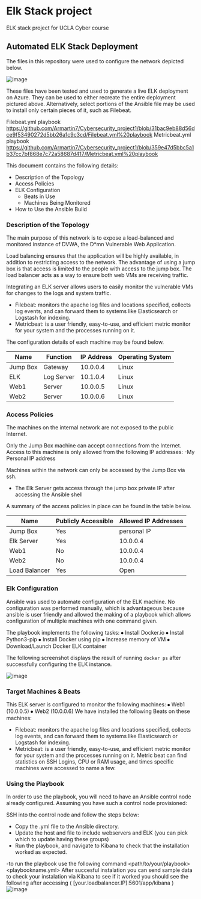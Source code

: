 # Elk Stack project
ELK stack project for UCLA Cyber course
## Automated ELK Stack Deployment

The files in this repository were used to configure the network depicted below.

 ![image](https://user-images.githubusercontent.com/77819150/117171027-5e54ce00-ad7f-11eb-83d5-e51ec75a1ba2.png)


These files have been tested and used to generate a live ELK deployment on Azure. They can be used to either recreate the entire deployment pictured above. Alternatively, select portions of the Ansible file may be used to install only certain pieces of it, such as Filebeat.

Filebeat.yml playbook https://github.com/Armartin7/Cybersecurity_project1/blob/31bac9eb88d56dce9f53490272d5bb26a1c9c3cd/Filebeat.yml%20playbook
Metricbeat.yml playbook https://github.com/Armartin7/Cybersecurity_project1/blob/359e47d5bbc5a1b37cc7bf868e7c72a58687d417/Metricbeat.yml%20playbook

This document contains the following details:
- Description of the Topology
- Access Policies
- ELK Configuration
  - Beats in Use
  - Machines Being Monitored
- How to Use the Ansible Build


### Description of the Topology

The main purpose of this network is to expose a load-balanced and monitored instance of DVWA, the D*mn Vulnerable Web Application.

Load balancing ensures that the application will be highly available, in addition to restricting access to the network. The advantage of using a jump box is that access is limited to the people with access to the jump box. The load balancer acts as a way to ensure both web VMs are receiving traffic.

Integrating an ELK server allows users to easily monitor the vulnerable VMs for changes to the logs and system traffic.
- Filebeat: monitors the apache log files and locations specified, collects log events, and can forward them to systems like Elasticsearch or Logstash for indexing.
- Metricbeat: is a user friendly, easy-to-use, and efficient metric monitor for your system and the processes running on it.

The configuration details of each machine may be found below.


| Name     | Function | IP Address | Operating System |
|----------|----------|------------|------------------|
| Jump Box | Gateway  | 10.0.0.4   | Linux            |
| ELK      |Log Server| 10.1.0.4   | Linux            |
| Web1     | Server   | 10.0.0.5   | Linux            |
| Web2     | Server   | 10.0.0.6   | Linux            |

### Access Policies

The machines on the internal network are not exposed to the public Internet. 

Only the Jump Box machine can accept connections from the Internet. Access to this machine is only allowed from the following IP addresses:
-My Personal IP address

Machines within the network can only be accessed by the Jump Box via ssh.
- The Elk Server gets access through the jump box private IP after accessing the Ansible shell

A summary of the access policies in place can be found in the table below.

| Name          | Publicly Accessible | Allowed IP Addresses |
|---------------|---------------------|----------------------|
| Jump Box      | Yes                 | personal IP          |
| Elk Server    | Yes                 | 10.0.0.4             |
| Web1          | No                  | 10.0.0.4             |
| Web2          | No                  | 10.0.0.4             |
| Load Balancer | Yes                 | Open                 |
### Elk Configuration

Ansible was used to automate configuration of the ELK machine. No configuration was performed manually, which is advantageous because ansible is user friendly and allowed the making of a playbook which allows configuration of multiple machines with one command given.

The playbook implements the following tasks:
⦁	Install Docker.io
⦁	Install Python3-pip
⦁	Install Docker using pip
⦁	Increase memory of VM
⦁	Download/Launch Docker ELK container

The following screenshot displays the result of running `docker ps` after successfully configuring the ELK instance.

 ![image](https://user-images.githubusercontent.com/77819150/117170866-3b2a1e80-ad7f-11eb-9554-f913d2bd7c55.png)



### Target Machines & Beats
This ELK server is configured to monitor the following machines:
⦁	Web1 (10.0.0.5)
⦁	Web2 (10.0.0.6)
We have installed the following Beats on these machines:
- Filebeat: monitors the apache log files and locations specified, collects log events, and can forward them to systems like Elasticsearch or Logstash for indexing.
- Metricbeat: is a user friendly, easy-to-use, and efficient metric monitor for your system and the processes running on it.
Metric beat can find statistics on SSH Logins, CPU or RAM usage, and times specific machines were accessed to name a few.

### Using the Playbook
In order to use the playbook, you will need to have an Ansible control node already configured. Assuming you have such a control node provisioned: 

SSH into the control node and follow the steps below:
- Copy the <playbook>.yml file to the Ansible directory.
- Update the host and file to include webservers and ELK (you can pick which to update having these groups)
- Run the playbook, and navigate to Kibana to check that the installation worked as expected.

-to run the playbook use the following command <ansible-playbook> <path/to/your/playbook><playbookname.yml> 
After succesful instalation you can send sample data to check your instalation via Kibana to see if it worked you should see the following after accessing
( [your.loadbalancer.IP]:5601/app/kibana )
 ![image](https://user-images.githubusercontent.com/77819150/117170674-12098e00-ad7f-11eb-88fa-4b64620e1e9a.png)
